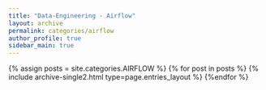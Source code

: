 ```yaml
---
title: "Data-Engineering - Airflow"
layout: archive
permalink: categories/airflow
author_profile: true
sidebar_main: true
---
```



{% assign posts = site.categories.AIRFLOW %}
{% for post in posts %} {% include archive-single2.html type=page.entries_layout %} {%endfor %}
